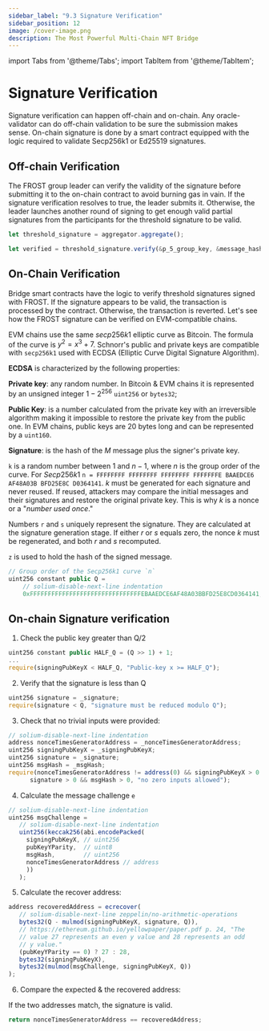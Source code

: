 ```yaml
---
sidebar_label: "9.3 Signature Verification"
sidebar_position: 12
image: /cover-image.png
description: The Most Powerful Multi-Chain NFT Bridge
---
```


import Tabs from '@theme/Tabs';
import TabItem from '@theme/TabItem';

# Signature Verification

Signature verification can happen off-chain and on-chain. Any oracle-validator can do off-chain validation to be sure the submission makes sense. On-chain signature is done by a smart contract equipped with the logic required to validate Secp256k1 or Ed25519 signatures.

## Off-chain Verification

The FROST group leader can verify the validity of the signature before submitting it to the on-chain contract to avoid burning gas in vain. If the signature verification resolves to true, the leader submits it. Otherwise, the leader launches another round of signing to get enough valid partial signatures from the participants for the threshold signature to be valid.

```ts title="Rust implementation."
let threshold_signature = aggregator.aggregate();

let verified = threshold_signature.verify(&p_5_group_key, &message_hash);
```

## On-Chain Verification

Bridge smart contracts have the logic to verify threshold signatures signed with FROST. If the signature appears to be valid, the transaction is processed by the contract. Otherwise, the transaction is reverted. Let's see how the FROST signature can be verified on EVM-compatible chains.

EVM chains use the same $secp256k1$ elliptic curve as Bitcoin. The formula of the curve is $y^2=x^3+7$. Schnorr's public and private keys are compatible with `secp256k1` used with ECDSA (Elliptic Curve Digital Signature Algorithm).

**ECDSA** is characterized by the following properties:

**Private key**: any random number. In Bitcoin & EVM chains it is represented by an unsigned integer $1-2^{256}$ `uint256` or `bytes32`;

**Public Key**: is a number calculated from the private key with an irreversible algorithm making it impossible to restore the private key from the public one. In EVM chains, public keys are 20 bytes long and can be represented by a `uint160`.

**Signature**: is the hash of the $M$ message plus the signer's private key. 

`k` is a random number between $1$ and $n-1$, where $n$ is the group order of the curve. For $Secp256k1$ `n = FFFFFFFF FFFFFFFF FFFFFFFF FFFFFFFE BAAEDCE6 AF48A03B BFD25E8C D0364141`. $k$ must be generated for each signature and never reused. If reused, attackers may compare the initial messages and their signatures and restore the original private key. This is why $k$ is a nonce or a "*number used once*."

Numbers `r` and `s` uniquely represent the signature. They are calculated at the signature generation stage. If either $r$ or $s$ equals zero, the nonce $k$ must be regenerated, and both $r$ and $s$ recomputed.

`z` is used to hold the hash of the signed message. 

```ts title="Solidity constants"
// Group order of the Secp256k1 curve `n`
uint256 constant public Q =
    // solium-disable-next-line indentation
    0xFFFFFFFFFFFFFFFFFFFFFFFFFFFFFFFEBAAEDCE6AF48A03BBFD25E8CD0364141;
```

<!-- ## Signature generation theory & practice

As a result of the signature we must get `r` and `s` to represent it.

1. **Step one**: Hash the $M$ message:

<Tabs>
<TabItem value="typescript" label="TypeScript" default>

```ts title="Solidity version"
const keccakHash = (msg: Buffer) =>
    new Uint8Array(
        Buffer.from(
            keccak256(`0x${msg.toString('hex')}`).slice(2),
            'hex'
        )
    );
```
</TabItem>
<TabItem value="rust" label="Rust">

```ts title="Rust version"
/// Compute a Keccak256 hash of am abi-encoded `context_string` and a `message`.
pub fn compute_message_hash(context_string: &[u8], message: &[u8]) -> [u8; 32] {
    let mut h = Keccak256::default();

    h.update(context_string);
    h.update(message);

    h.finalize().into()
}
```

</TabItem>
</Tabs>


2. **Step two**: generate `k` so that it belongs to $k \in \{1,...Q-1\}$

<Tabs>
<TabItem value="typescript" label="TypeScript" default>

```ts title="Solidity version"
import { randomBytes } from 'crypto';

function generateRandomK(): bigint {
  const Q = BigInt('0xFFFFFFFFFFFFFFFFFFFFFFFFFFFFFFFEBAAEDCE6AF48A03BBFD25E8CD0364141');
  let k;

  do {
    // Generate 32 random bytes
    const randomBuffer = randomBytes(32);

    // Convert the random bytes to a bigint
    k = BigInt('0x' + randomBuffer.toString('hex'));
  } while (k < 1 || k >= Q);

  return k;
}

// Usage
const k = generateRandomK();
console.log(k.toString(16));
```

</TabItem>
<TabItem value="rust" label="Rust">

```ts title="Rust version"
use rand::Rng;
use num_bigint::BigUint;
use num_traits::One;
use num_traits::ToPrimitive;

fn generate_random_k() -> BigUint {
    let q = BigUint::from_str_radix("FFFFFFFFFFFFFFFFFFFFFFFFFFFFFFFEBAAEDCE6AF48A03BBFD25E8CD0364141", 16).unwrap();
    let mut rng = rand::thread_rng();
    let mut k;

    loop {
        // Generate a random value between 1 and Q
        k = rng.gen_biguint_range(&BigUint::one(), &q);

        if k != BigUint::zero() {
            break;
        }
    }

    k
}

fn main() {
    // Usage
    let k = generate_random_k();
    println!("{}", k.to_str_radix(16));
}

```

</TabItem>
</Tabs>

3. The Third step is calculating `x` coordinate. The formula is: $k*G$ where G is the Generator. For secp256k1 curve it is `04 79BE667E F9DCBBAC 55A06295 CE870B07 029BFCDB 2DCE28D9 59F2815B 16F81798 483ADA77 26A3C465 5DA4FBFC 0E1108A8 FD17B448 A6855419 9C47D08F FB10D4B8` in uncompressed form.

<Tabs>
<TabItem value="typescript" label="TypeScript" default>

```ts title="Solidity version"
import { BigInteger } from 'big-integer';

// Generator point G
const G = BigInteger('0x0479BE667EF9DCBBAC55A06295CE870B07029BFCDB2DCE28D959F2815B16F81798483ADA7726A3C4655DA4FBFC0E1108A8FD17B448A68554199C47D08FFB10D4B8');

function calculateXCoordinate(k: BigInteger): BigInteger {
  const x = G.multiply(k);
  return x;
}

// Usage
const k = generateRandomK(); // see code above
const x = calculateXCoordinate(k);
console.log(x.toString(16));
```

</TabItem>
<TabItem value="rust" label="Rust">

```ts title="Rust version"
use num_bigint::BigUint;
use num_traits::One;
use num_traits::ToPrimitive;

// Generator point G
const G: &str = "0479BE667EF9DCBBAC55A06295CE870B07029BFCDB2DCE28D959F2815B16F81798483ADA7726A3C4655DA4FBFC0E1108A8FD17B448A68554199C47D08FFB10D4B8";

fn calculate_x_coordinate(k: &BigUint) -> BigUint {
    let g = BigUint::from_str_radix(G, 16).unwrap();

    // Multiply k with the generator point G
    let x = k * &g;

    x
}

fn main() {
    // Usage
    let k = generate_random_k(); // See code above
    let x = calculate_x_coordinate(&k);
    println!("{}", x.to_str_radix(16));
}
```

</TabItem>
</Tabs>

4. `y` is set to `0` if $x$ is even and `1` if it is odd.

Formula: $~y = (x~mod~2 == 0)~?~0~:~1$

<Tabs>
<TabItem value="typescript" label="TypeScript" default>

```ts title="Solidity version"
import { BigInteger } from 'big-integer';

function calculateYCoordinate(x: BigInteger): BigInteger {
  const y = (x.mod(2).equals(0)) ? BigInteger('0') : BigInteger('1');
  return y;
}

// Usage
const k = generateRandomK(); // see code above
const x = calculateXCoordinate(k); // see code above
const y = calculateYCoordinate(x);
console.log(y.toString(16));
```

</TabItem>
<TabItem value="rust" label="Rust">

```ts title="Rust version"
use num_bigint::BigUint;
use num_traits::One;
use num_traits::ToPrimitive;

fn calculate_y_coordinate(x: &BigUint) -> BigUint {
    let y = if x.is_even() {
        BigUint::zero()
    } else {
        BigUint::one()
    };

    y
}

fn main() {
    // Usage
    let k = generate_random_k(); // See code above
    let x = calculate_x_coordinate(&k); // See code above
    let y = calculate_y_coordinate(&x);
    println!("{}", y.to_str_radix(16));
```

</TabItem>
</Tabs>

5. $r~=~x~mod~n$ 

<Tabs>
<TabItem value="typescript" label="TypeScript" default>

```ts title="Solidity version"
import { BigInteger } from 'big-integer';

// Modulus n
const n = BigInteger('0xFFFFFFFFFFFFFFFFFFFFFFFFFFFFFFFEBAAEDCE6AF48A03BBFD25E8CD0364141');

function calculateR(x: BigInteger): BigInteger {
  const r = x.mod(n);
  return r;
}

// Usage
const k = generateRandomK(); // see code above
const x = calculateXCoordinate(k); // see code above
const r = calculateR(x);
console.log(r.toString(16));
```

</TabItem>
<TabItem value="rust" label="Rust">

```ts title="Rust version"
use num_bigint::BigUint;
use num_traits::ToPrimitive;

// Modulus n
const N: &str = "FFFFFFFFFFFFFFFFFFFFFFFFFFFFFFFEBAAEDCE6AF48A03BBFD25E8CD0364141";

fn calculate_r(x: &BigUint, n: &BigUint) -> BigUint {
    let r = x % n;
    r
}

fn main() {
    // Usage
    
    let n = BigUint::from_str_radix(N, 16).unwrap();
    let k = generate_random_k(); // See code above
    let x = calculate_x_coordinate(&k); // See code above
    let r = calculate_r(&x, &n);

    println!("{}", r.to_str_radix(16));
}
```

</TabItem>
</Tabs>

6. $s=k^{-1}(z+r*d_A)$ -->




## On-chain Signature verification

1. Check the public key greater than Q/2

```ts title="Solidity"
uint256 constant public HALF_Q = (Q >> 1) + 1;
...
require(signingPubKeyX < HALF_Q, "Public-key x >= HALF_Q");
```

2. Verify that the signature is less than Q

```ts title="Solidity"
uint256 signature = _signature;
require(signature < Q, "signature must be reduced modulo Q");
```

3. Check that no trivial inputs were provided:

```ts title="Solidity"
// solium-disable-next-line indentation
address nonceTimesGeneratorAddress = _nonceTimesGeneratorAddress;
uint256 signingPubKeyX = _signingPubKeyX;
uint256 signature = _signature;
uint256 msgHash = _msgHash;
require(nonceTimesGeneratorAddress != address(0) && signingPubKeyX > 0 &&
      signature > 0 && msgHash > 0, "no zero inputs allowed");
```

4. Calculate the message challenge `e`

```ts title="Solidity"
// solium-disable-next-line indentation
uint256 msgChallenge =
   // solium-disable-next-line indentation
   uint256(keccak256(abi.encodePacked(
     signingPubKeyX, // uint256
     pubKeyYParity,  // uint8
     msgHash,        // uint256
     nonceTimesGeneratorAddress // address
     ))
   );
```

5. Calculate the recover address:

```ts title="Solidity"
address recoveredAddress = ecrecover(
   // solium-disable-next-line zeppelin/no-arithmetic-operations
   bytes32(Q - mulmod(signingPubKeyX, signature, Q)),
   // https://ethereum.github.io/yellowpaper/paper.pdf p. 24, "The
   // value 27 represents an even y value and 28 represents an odd
   // y value."
   (pubKeyYParity == 0) ? 27 : 28,
   bytes32(signingPubKeyX),
   bytes32(mulmod(msgChallenge, signingPubKeyX, Q))
);
```

6. Compare the expected & the recovered address:

If the two addresses match, the signature is valid.

```ts title="Solidity"
return nonceTimesGeneratorAddress == recoveredAddress;
```
   

